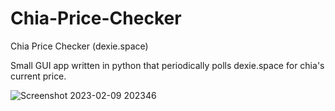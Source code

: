 # Chia-Price-Checker
Chia Price Checker (dexie.space)

Small GUI app written in python that periodically polls dexie.space for chia's current price.

![Screenshot 2023-02-09 202346](https://user-images.githubusercontent.com/9889229/217976980-a63df14c-f8e2-46ef-b7d2-294ef8b9629e.png)
